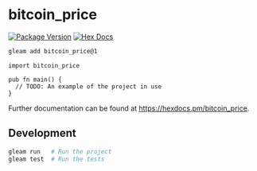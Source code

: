 # bitcoin_price

[![Package Version](https://img.shields.io/hexpm/v/bitcoin_price)](https://hex.pm/packages/bitcoin_price)
[![Hex Docs](https://img.shields.io/badge/hex-docs-ffaff3)](https://hexdocs.pm/bitcoin_price/)

```sh
gleam add bitcoin_price@1
```
```gleam
import bitcoin_price

pub fn main() {
  // TODO: An example of the project in use
}
```

Further documentation can be found at <https://hexdocs.pm/bitcoin_price>.

## Development

```sh
gleam run   # Run the project
gleam test  # Run the tests
```

